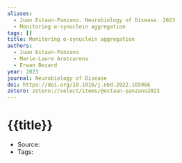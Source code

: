 ```yaml
---
aliases:
  - Juan Estaun-Panzano. Neurobiology of Disease. 2023
  - Monitoring α-synuclein aggregation
tags: []
title: Monitoring α-synuclein aggregation
authors:
  - Juan Estaun-Panzano
  - Marie-Laure Arotcarena
  - Erwan Bezard
year: 2023
journal: Neurobiology of Disease
doi: https://doi.org/10.1016/j.nbd.2022.105966
zotero: zotero://select/items/@estaun-panzano2023
---
```

<!-- START_TEMPLATE -->
# {{title}}

- Source:
- Tags: 
<!-- END_TEMPLATE -->